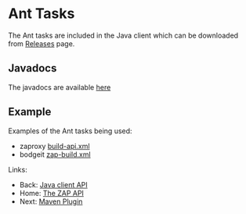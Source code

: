 # Ant Tasks

The Ant tasks are included in the Java client which can be downloaded from [Releases](https://github.com/zaproxy/zaproxy/releases) page.

## Javadocs

The javadocs are available [here](https://github.com/zaproxy/zaproxy/releases/download/2.4.0/zaproxy-2.4.0-javadocs.zip)

## Example

Examples of the Ant tasks being used:
  * zaproxy [build-api.xml](https://github.com/zaproxy/zaproxy/blob/develop/build/build-api.xml)
  * bodgeit [zap-build.xml](https://github.com/psiinon/bodgeit/blob/master/zap-build.xml)


Links:
  * Back: [Java client API](ApiJava)
  * Home: [The ZAP API](ApiDetails)
  * Next: [Maven Plugin](ApiMaven)